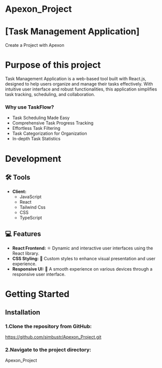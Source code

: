 # Apexon_Project
# [Task Management Application]
Create a Project with Apexon  

# Purpose of this project

Task Management Application is a web-based tool built with React.js, designed to help users organize and manage their tasks effectively. With intuitive user interface and robust functionalities, this application simplifies task tracking, scheduling, and collaboration.

### Why use TaskFlow?


- Task Scheduling Made Easy 
- Comprehensive Task Progress Tracking
- Effortless Task Filtering
- Task Categorization for Organization
- In-depth Task Statistics


# Development

## 🛠️ Tools

- **Client:**
  - JavaScript
  - React
  - Tailwind Css
  - CSS
  - TypeScript

## 💻 Features

- **React Frontend:** ⚛️ Dynamic and interactive user interfaces using the React library.
- **CSS Styling:** 🎨 Custom styles to enhance visual presentation and user experience.
- **Responsive UI:** 📱 A smooth experience on various devices through a responsive user interface.  


# Getting Started

## Installation

### 1.Clone the repository from GitHub:

https://github.com/simbustr/Apexon_Project.git

### 2.Navigate to the project directory:

Apexon_Project

